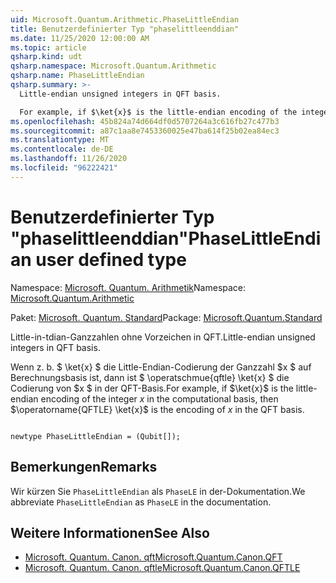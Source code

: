 ```yaml
---
uid: Microsoft.Quantum.Arithmetic.PhaseLittleEndian
title: Benutzerdefinierter Typ "phaselittleenddian"
ms.date: 11/25/2020 12:00:00 AM
ms.topic: article
qsharp.kind: udt
qsharp.namespace: Microsoft.Quantum.Arithmetic
qsharp.name: PhaseLittleEndian
qsharp.summary: >-
  Little-endian unsigned integers in QFT basis.

  For example, if $\ket{x}$ is the little-endian encoding of the integer $x$ in the computational basis, then $\operatorname{QFTLE} \ket{x}$ is the encoding of $x$ in the QFT basis.
ms.openlocfilehash: 45b824a74d664df0d5707264a3c616fb27c477b3
ms.sourcegitcommit: a87c1aa8e7453360025e47ba614f25b02ea84ec3
ms.translationtype: MT
ms.contentlocale: de-DE
ms.lasthandoff: 11/26/2020
ms.locfileid: "96222421"
---
```

# <a name="phaselittleendian-user-defined-type"></a><span data-ttu-id="83b35-102">Benutzerdefinierter Typ "phaselittleenddian"</span><span class="sxs-lookup"><span data-stu-id="83b35-102">PhaseLittleEndian user defined type</span></span>

<span data-ttu-id="83b35-103">Namespace: [Microsoft. Quantum. Arithmetik](xref:Microsoft.Quantum.Arithmetic)</span><span class="sxs-lookup"><span data-stu-id="83b35-103">Namespace: [Microsoft.Quantum.Arithmetic](xref:Microsoft.Quantum.Arithmetic)</span></span>

<span data-ttu-id="83b35-104">Paket: [Microsoft. Quantum. Standard](https://nuget.org/packages/Microsoft.Quantum.Standard)</span><span class="sxs-lookup"><span data-stu-id="83b35-104">Package: [Microsoft.Quantum.Standard](https://nuget.org/packages/Microsoft.Quantum.Standard)</span></span>


<span data-ttu-id="83b35-105">Little-in-tdian-Ganzzahlen ohne Vorzeichen in QFT.</span><span class="sxs-lookup"><span data-stu-id="83b35-105">Little-endian unsigned integers in QFT basis.</span></span>

<span data-ttu-id="83b35-106">Wenn z. b. $ \ket{x} $ die Little-Endian-Codierung der Ganzzahl $x $ auf Berechnungsbasis ist, dann ist $ \operatschmue{qftle} \ket{x} $ die Codierung von $x $ in der QFT-Basis.</span><span class="sxs-lookup"><span data-stu-id="83b35-106">For example, if $\ket{x}$ is the little-endian encoding of the integer $x$ in the computational basis, then $\operatorname{QFTLE} \ket{x}$ is the encoding of $x$ in the QFT basis.</span></span>

```qsharp

newtype PhaseLittleEndian = (Qubit[]);
```



## <a name="remarks"></a><span data-ttu-id="83b35-107">Bemerkungen</span><span class="sxs-lookup"><span data-stu-id="83b35-107">Remarks</span></span>

<span data-ttu-id="83b35-108">Wir kürzen Sie `PhaseLittleEndian` als `PhaseLE` in der-Dokumentation.</span><span class="sxs-lookup"><span data-stu-id="83b35-108">We abbreviate `PhaseLittleEndian` as `PhaseLE` in the documentation.</span></span>

## <a name="see-also"></a><span data-ttu-id="83b35-109">Weitere Informationen</span><span class="sxs-lookup"><span data-stu-id="83b35-109">See Also</span></span>

- [<span data-ttu-id="83b35-110">Microsoft. Quantum. Canon. qft</span><span class="sxs-lookup"><span data-stu-id="83b35-110">Microsoft.Quantum.Canon.QFT</span></span>](xref:Microsoft.Quantum.Canon.QFT)
- [<span data-ttu-id="83b35-111">Microsoft. Quantum. Canon. qftle</span><span class="sxs-lookup"><span data-stu-id="83b35-111">Microsoft.Quantum.Canon.QFTLE</span></span>](xref:Microsoft.Quantum.Canon.QFTLE)